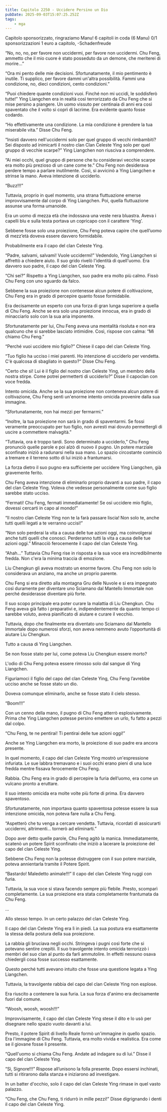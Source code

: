 ```yaml
---
title: Capitolo 2250 - Uccidere Persino un Dio
pubDate: 2025-09-03T15:07:25.252Z
tags:
    - mga
---
```



Capitolo sponsorizzato, ringraziamo Manu!
6 capitoli in coda (6 Manu)
0/1 sponsorizzazioni 1 euro a capitolo,
-Schadenfreude


“No, no, no, per favore non uccidermi, per favore non uccidermi. Chu Feng, ammetto che il mio cuore è stato posseduto da un demone, che meriterei di morire…”


“Ora mi pento delle mie decisioni. Sfortunatamente, il mio pentimento è inutile. Ti supplico, per favore dammi un'altra possibilità. Fammi una condizione, no, dieci condizioni, cento condizioni.”


“Puoi chiedere quante condizioni vuoi. Finché non mi uccidi, le soddisferò tutte!” Ying Liangchen era in realtà così terrorizzato da Chu Feng che si mise persino a piangere. Un uomo vissuto per centinaia di anni era così spaventato che il volto si coprì di lacrime. Era evidente quanto fosse codardo.


“Ho effettivamente una condizione. La mia condizione è prendere la tua miserabile vita.” Disse Chu Feng.


“Insisti davvero nell'uccidermi solo per quel gruppo di vecchi rimbambiti? Sei disposto ad inimicarti il nostro clan Clan Celeste Ying solo per quel gruppo di vecchie scarpe?” Ying Liangchen non riusciva a comprendere.


“Ai miei occhi, quel gruppo di persone che tu consideravi vecchie scarpe era molto più prezioso di un cane come te.” Chu Feng non desiderava perdere tempo a parlare inutilmente. Così, si avvicinò a Ying Liangchen e strinse la mano. Aveva intenzione di ucciderlo.


“Buzz!!!”


Tuttavia, proprio in quel momento, una strana fluttuazione emerse improvvisamente dal corpo di Ying Liangchen. Poi, quella fluttuazione assunse una forma umanoide.


Era un uomo di mezza età che indossava una veste nera bluastra. Aveva i capelli blu e sulla testa portava un copricapo con il carattere ‘Ying’.


Sebbene fosse solo una proiezione, Chu Feng poteva capire che quell’uomo di mezz’età doveva essere davvero formidabile.


Probabilmente era il capo del clan Celeste Ying.


“Padre, salvami, salvami! Vuole uccidermi!” Vedendolo, Ying Liangchen si affrettò a chiedere aiuto. Il suo grido rivelò l'identità di quell'uomo. Era davvero suo padre, il capo del clan Celeste Ying.


“Chi sei?” Rispetto a Ying Liangchen, suo padre era molto più calmo. Fissò Chu Feng con uno sguardo da falco.


Sebbene la sua proiezione non contenesse alcun potere di coltivazione, Chu Feng era in grado di percepire quanto fosse formidabile.


Era decisamente un esperto con una forza di gran lunga superiore a quella di Chu Feng. Anche se era solo una proiezione innocua, era in grado di minacciarlo solo con la sua aria imponente.


Sfortunatamente per lui, Chu Feng aveva una mentalità risoluta e non era qualcuno che si sarebbe lasciato intimidire. Così, rispose con calma: “Mi chiamo Chu Feng.”


“Perché vuoi uccidere mio figlio?” Chiese il capo del clan Celeste Ying.


“Tuo figlio ha ucciso i miei parenti. Ho intenzione di ucciderlo per vendetta. C'è qualcosa di sbagliato in questo?” Disse Chu Feng.


“Certo che sì! Lui è il figlio del nostro clan Celeste Ying, un membro della nostra stirpe. Come potrei permetterti di ucciderlo?” Disse il capoclan con voce fredda.


Intento omicida. Anche se la sua proiezione non conteneva alcun potere di coltivazione, Chu Feng sentì un'enorme intento omicida provenire dalla sua immagine.


“Sfortunatamente, non hai mezzi per fermarmi.”


“Inoltre, la tua proiezione non sarà in grado di spaventarmi. Se fossi veramente preoccupato per tuo figlio, non avresti mai dovuto permettergli di uscire a commettere malvagità.”


“Tuttavia, ora è troppo tardi. Sono determinato a ucciderlo,” Chu Feng pronunciò quelle parole e poi alzò di nuovo il pugno. Un potere marziale sconfinato iniziò a radunarsi nella sua mano. Lo spazio circostante cominciò a tremare e il terreno sotto di lui iniziò a frantumarsi.


La forza dietro il suo pugno era sufficiente per uccidere Ying Liangchen, già gravemente ferito.


Chu Feng aveva intenzione di eliminarlo proprio davanti a suo padre, il capo del clan Celeste Ying. Voleva che vedesse personalmente come suo figlio sarebbe stato ucciso.


“Fermati! Chu Feng, fermati immediatamente! Se osi uccidere mio figlio, dovessi cercarti in capo al mondo!”


“Il nostro clan Celeste Ying non te la farà passare liscia! Non solo te, anche tutti quelli legati a te verranno uccisi!”


“Non solo perderai la vita a causa delle tue azioni oggi, ma coinvolgerai anche tutti quelli che conosci. Perderanno tutti la vita a causa delle tue azioni oggi.” Minacciò ferocemente il capo del clan Celeste Ying.


“Ahah…” Tuttavia Chu Feng rise in risposta e la sua voce era incredibilmente fredda. Non c'era la minima traccia di emozione.


Liu Chengkun gli aveva mostrato un enorme favore. Chu Feng non solo lo considerava un anziano, ma anche un proprio parente.


Chu Feng si era diretto alla montagna Gru delle Nuvole e si era impegnato così duramente per diventare uno Sciamano dal Mantello Immortale non perché desiderasse diventare più forte.


Il suo scopo principale era poter curare la malattia di Liu Chengkun. Chu Feng aveva già fatto i preparativi e, indipendentemente da quanto tempo ci sarebbe voluto, aveva pianificato di aiutare e curare il vecchio.


Tuttavia, dopo che finalmente era diventato uno Sciamano dal Mantello Immortale dopo numerosi sforzi, non aveva nemmeno avuto l’opportunità di aiutare Liu Chengkun.


Tutto a causa di Ying Liangchen.


Se non fosse stato per lui, come poteva Liu Chengkun essere morto?


L'odio di Chu Feng poteva essere rimosso solo dal sangue di Ying Liangchen.


Figuriamoci il figlio del capo del clan Celeste Ying, Chu Feng l’avrebbe ucciso anche se fosse stato un dio.


Doveva comunque eliminarlo, anche se fosse stato il cielo stesso.


“Boom!!!”


Con un cenno della mano, il pugno di Chu Feng atterrò esplosivamente. Prima che Ying Liangchen potesse persino emettere un urlo, fu fatto a pezzi dal colpo.


“Chu Feng, te ne pentirai! Ti pentirai delle tue azioni oggi!”


Anche se Ying Liangchen era morto, la proiezione di suo padre era ancora presente.


In quel momento, il capo del clan Celeste Ying mostrò un'espressione infuriata. Le sue labbra tremavano e i suoi occhi erano pieni di una luce fredda mentre fissava ferocemente Chu Feng.


Rabbia. Chu Feng era in grado di percepire la furia dell’uomo, era come un vulcano pronto a eruttare.


Il suo intento omicida era molte volte più forte di prima. Era davvero spaventoso.


Sfortunatamente, non importava quanto spaventosa potesse essere la sua intenzione omicida, non poteva fare nulla a Chu Feng.


“Aspetterò che tu venga a cercare vendetta. Tuttavia, ricordati di assicurarti uccidermi, altrimenti… tornerò ad eliminarti.”


Dopo aver detto quelle parole, Chu Feng agitò la manica. Immediatamente, scatenò un potere Spirit sconfinato che iniziò a lacerare la proiezione del capo del clan Celeste Ying.


Sebbene Chu Feng non la potesse distruggere con il suo potere marziale, poteva annientarla tramite il Potere Spirit.


“Bastardo! Maledetto animale!!!” Il capo del clan Celeste Ying ruggì con furia.


Tuttavia, la sua voce si stava facendo sempre più flebile. Presto, scomparì completamente. La sua proiezione era stata completamente frantumata da Chu Feng.


…


Allo stesso tempo. In un certo palazzo del clan Celeste Ying.


Il capo del clan Celeste Ying era lì in piedi. La sua postura era esattamente la stessa della postura della sua proiezione.


La rabbia gli bruciava negli occhi. Stringeva i pugni così forte che si potevano sentire crepitii. Il suo travolgente intento omicida terrorizzò i membri del suo clan al punto da farli ammutolire. In effetti nessuno osava chiedergli cosa fosse successo esattamente.


Questo perché tutti avevano intuito che fosse una questione legata a Ying Liangchen.


Tuttavia, la travolgente rabbia del capo del clan Celeste Ying non esplose.


Era riuscito a contenere la sua furia. La sua forza d'animo era decisamente fuori dal comune.


“Woosh, woosh, woosh!!!”


Improvvisamente, il capo del clan Celeste Ying stese il dito e lo usò per disegnare nello spazio vuoto davanti a lui.


Presto, il potere Spirit di livello Reale formò un'immagine in quello spazio. Era l'immagine di Chu Feng. Tuttavia, era molto vivida e realistica. Era come se il giovane fosse lì presente.


“Quell'uomo si chiama Chu Feng. Andate ad indagare su di lui.” Disse il capo del clan Celeste Ying.


“Sì, Signore!!!” Rispose all’unisono la folla presente. Dopo essersi inchinati, tutti si ritirarono dalla stanza e iniziarono ad investigare.


In un batter d'occhio, solo il capo del clan Celeste Ying rimase in quel vasto palazzo.


“Chu Feng, che Chu Feng, ti ridurrò in mille pezzi!” Disse digrignando i denti il capo del clan Celeste Ying.

